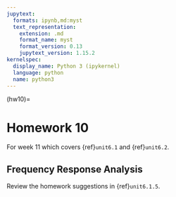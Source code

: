 ```yaml
---
jupytext:
  formats: ipynb,md:myst
  text_representation:
    extension: .md
    format_name: myst
    format_version: 0.13
    jupytext_version: 1.15.2
kernelspec:
  display_name: Python 3 (ipykernel)
  language: python
  name: python3
---
```


(hw10)=
# Homework 10

For week 11 which covers {ref}`unit6.1` and {ref}`unit6.2`.

## Frequency Response Analysis

Review the homework suggestions in {ref}`unit6.1.5`.
